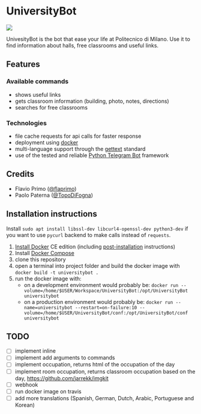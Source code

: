 # UniversityBot
<a href='https://travis-ci.org/flaprimo/UniversityBot'><img src='https://secure.travis-ci.org/flaprimo/UniversityBot.png?branch=master'></a>

UnivesityBot is the bot that ease your life at Politecnico di Milano.
Use it to find information about halls, free classrooms and useful links.

## Features
### Available commands
* shows useful links
* gets classroom information (building, photo, notes, directions)
* searches for free classrooms

### Technologies
* file cache requests for api calls for faster response
* deployment using [docker](https://www.docker.com/)
* multi-language support through the [gettext](https://www.gnu.org/software/gettext/) standard
* use of the tested and reliable [Python Telegram Bot](https://github.com/python-telegram-bot/python-telegram-bot) framework

## Credits
* Flavio Primo ([@flaprimo](https://github.com/flaprimo/))
* Paolo Paterna ([@TopoDiFogna](https://github.com/TopoDiFogna))

## Installation instructions
Install `sudo apt install libssl-dev libcurl4-openssl-dev python3-dev` if you want to use `pycurl` backend to make calls instead of `requests`.

1. [Install Docker](https://docs.docker.com/engine/installation/) CE edition (including [post-installation](https://docs.docker.com/engine/installation/linux/linux-postinstall/) instructions)
2. Install [Docker Compose](https://docs.docker.com/compose/install/#install-compose)
3. clone this repository
4. open a terminal into project folder and build the docker image with `docker build -t universitybot .`
5. run the docker image with:
    * on a development environment would probably be:
    `docker run --volume=/home/$USER/Workspace/UniversityBot:/opt/UniversityBot universitybot`
    * on a production environment would probably be:
    `docker run --name=universitybot --restart=on-failure:10 --volume=/home/$USER/UniversityBot/conf:/opt/UniversityBot/conf universitybot`

## TODO
- [ ] implement inline
- [ ] implement add arguments to commands
- [ ] implement occupation, returns html of the occupation of the day
- [ ] implement room occupation, returns classroom occupation based on the day, https://github.com/jarrekk/imgkit
- [ ] webhook
- [ ] run docker image on travis
- [ ] add more translations (Spanish, German, Dutch, Arabic, Portuguese and Korean)